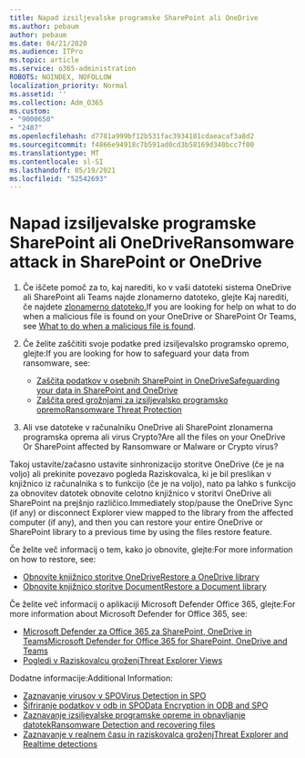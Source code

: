```yaml
---
title: Napad izsiljevalske programske SharePoint ali OneDrive
ms.author: pebaum
author: pebaum
ms.date: 04/21/2020
ms.audience: ITPro
ms.topic: article
ms.service: o365-administration
ROBOTS: NOINDEX, NOFOLLOW
localization_priority: Normal
ms.assetid: ''
ms.collection: Adm_O365
ms.custom:
- "9000650"
- "2487"
ms.openlocfilehash: d7781a999bf12b531fac3934181cdaeacaf3a8d2
ms.sourcegitcommit: f4866e94918c7b591ad0cd3b58169d340bcc7f00
ms.translationtype: MT
ms.contentlocale: sl-SI
ms.lasthandoff: 05/19/2021
ms.locfileid: "52542693"
---
```

# <a name="ransomware-attack-in-sharepoint-or-onedrive"></a><span data-ttu-id="9827e-102">Napad izsiljevalske programske SharePoint ali OneDrive</span><span class="sxs-lookup"><span data-stu-id="9827e-102">Ransomware attack in SharePoint or OneDrive</span></span>

1.  <span data-ttu-id="9827e-103">Če iščete pomoč za to, kaj narediti, ko v vaši datoteki sistema OneDrive ali SharePoint ali Teams najde zlonamerno datoteko, glejte Kaj narediti, če najdete [zlonamerno datoteko.](https://support.office.com/en-ie/article/what-to-do-when-a-malicious-file-is-found-in-sharepoint-online-onedrive-or-microsoft-teams-01e902ad-a903-4e0f-b093-1e1ac0c37ad2)</span><span class="sxs-lookup"><span data-stu-id="9827e-103">If you are looking for help on what to do when a malicious file is found on your OneDrive or SharePoint Or Teams, see [What to do when a malicious file is found](https://support.office.com/en-ie/article/what-to-do-when-a-malicious-file-is-found-in-sharepoint-online-onedrive-or-microsoft-teams-01e902ad-a903-4e0f-b093-1e1ac0c37ad2).</span></span>
2. <span data-ttu-id="9827e-104">Če želite zaščititi svoje podatke pred izsiljevalsko programsko opremo, glejte:</span><span class="sxs-lookup"><span data-stu-id="9827e-104">If you are looking for how to safeguard your data from ransomware, see:</span></span>
    - [<span data-ttu-id="9827e-105">Zaščita podatkov v osebnih SharePoint in OneDrive</span><span class="sxs-lookup"><span data-stu-id="9827e-105">Safeguarding your data in SharePoint and OneDrive</span></span>](/sharepoint/safeguarding-your-data) 
    - [<span data-ttu-id="9827e-106">Zaščita pred grožnjami za izsiljevalsko programsko opremo</span><span class="sxs-lookup"><span data-stu-id="9827e-106">Ransomware Threat Protection</span></span>](/windows/security/threat-protection/intelligence/ransomware-malware)    

3.  <span data-ttu-id="9827e-107">Ali vse datoteke v računalniku OneDrive ali SharePoint zlonamerna programska oprema ali virus Crypto?</span><span class="sxs-lookup"><span data-stu-id="9827e-107">Are all the files on your OneDrive Or SharePoint affected by Ransomware or Malware or Crypto virus?</span></span> 

<span data-ttu-id="9827e-108">Takoj ustavite/začasno ustavite sinhronizacijo storitve OneDrive (če je na voljo) ali prekinite povezavo pogleda Raziskovalca, ki je bil preslikan v knjižnico iz računalnika s to funkcijo (če je na voljo), nato pa lahko s funkcijo za obnovitev datotek obnovite celotno knjižnico v storitvi OneDrive ali SharePoint na prejšnjo različico.</span><span class="sxs-lookup"><span data-stu-id="9827e-108">Immediately stop/pause the OneDrive Sync (if any) or disconnect Explorer view mapped to the library from the affected computer (if any), and then you can restore your entire OneDrive or SharePoint library to a previous time by using the files restore feature.</span></span> 

<span data-ttu-id="9827e-109">Če želite več informacij o tem, kako jo obnovite, glejte:</span><span class="sxs-lookup"><span data-stu-id="9827e-109">For more information on how to restore, see:</span></span>

- [<span data-ttu-id="9827e-110">Obnovite knjižnico storitve OneDrive</span><span class="sxs-lookup"><span data-stu-id="9827e-110">Restore a OneDrive library</span></span>](https://support.office.com/article/restore-your-onedrive-fa231298-759d-41cf-bcd0-25ac53eb8a150)
- [<span data-ttu-id="9827e-111">Obnovite knjižnico storitve Document</span><span class="sxs-lookup"><span data-stu-id="9827e-111">Restore a Document library</span></span>](https://support.office.com/article/restore-a-document-library-317791c3-8bd0-4dfd-8254-3ca90883d39a)

<span data-ttu-id="9827e-112">Če želite več informacij o aplikaciji Microsoft Defender Office 365, glejte:</span><span class="sxs-lookup"><span data-stu-id="9827e-112">For more information about Microsoft Defender for Office 365, see:</span></span>
- [<span data-ttu-id="9827e-113">Microsoft Defender za Office 365 za SharePoint, OneDrive in Teams</span><span class="sxs-lookup"><span data-stu-id="9827e-113">Microsoft Defender for Office 365 for SharePoint, OneDrive and Teams</span></span>](/microsoft-365/security/office-365-security/atp-for-spo-odb-and-teams)
- [<span data-ttu-id="9827e-114">Pogledi v Raziskovalcu groženj</span><span class="sxs-lookup"><span data-stu-id="9827e-114">Threat Explorer Views</span></span>](/microsoft-365/security/office-365-security/threat-explorer-views)

<span data-ttu-id="9827e-115">Dodatne informacije:</span><span class="sxs-lookup"><span data-stu-id="9827e-115">Additional Information:</span></span>

- [<span data-ttu-id="9827e-116">Zaznavanje virusov v SPO</span><span class="sxs-lookup"><span data-stu-id="9827e-116">Virus Detection in SPO</span></span>](/microsoft-365/security/office-365-security/virus-detection-in-spo)</br>
- [<span data-ttu-id="9827e-117">Šifriranje podatkov v odb in SPO</span><span class="sxs-lookup"><span data-stu-id="9827e-117">Data Encryption in ODB and SPO</span></span>](/microsoft-365/compliance/data-encryption-in-odb-and-spo)</br>
- [<span data-ttu-id="9827e-118">Zaznavanje izsiljevalske programske opreme in obnavljanje datotek</span><span class="sxs-lookup"><span data-stu-id="9827e-118">Ransomware Detection and recovering files</span></span>](https://support.office.com/article/Ransomware-detection-and-recovering-your-files-0d90ec50-6bfd-40f4-acc7-b8c12c73637f)</br>
- [<span data-ttu-id="9827e-119">Zaznavanje v realnem času in raziskovalca groženj</span><span class="sxs-lookup"><span data-stu-id="9827e-119">Threat Explorer and Realtime detections</span></span>](/microsoft-365/security/office-365-security/threat-explorer-views)